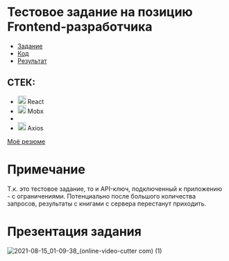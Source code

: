 # Тестовое задание на позицию Frontend-разработчика

- <a href="https://github.com/fugr-ru/frontend-javascript-test-2" target="_blank">Задание</a>
- <a href="https://github.com/evyz/react-google-books/tree/code">Код</a>
- <a href="https://evyz.github.io/react-google-books/">Результат</a>

## СТЕК:

 - <img width="19px" src="https://cdn.iconscout.com/icon/free/png-512/react-1-282599.png" alt="https://cdn.iconscout.com/icon/free/png-512/react-1-282599.png"> React
 - <img width="19px" src="https://static-00.iconduck.com/assets.00/mobx-icon-512x512-h6qs5zuq.png" alt="https://static-00.iconduck.com/assets.00/mobx-icon-512x512-h6qs5zuq.png"> Mobx
 - 
 - <img width="19px" src="https://media-exp1.licdn.com/dms/image/C4E0BAQGlN3RJvKmwEg/company-logo_200_200/0/1571253448818?e=2159024400&v=beta&t=VYfrSozq3kSw5_404tR4xYFMH0uFQNmQNrweQcJkbGw" alt="https://media-exp1.licdn.com/dms/image/C4E0BAQGlN3RJvKmwEg/company-logo_200_200/0/1571253448818?e=2159024400&v=beta&t=VYfrSozq3kSw5_404tR4xYFMH0uFQNmQNrweQcJkbGw">  Axios

<a href="https://hh.ru/resume/6c646829ff08f4e8e20039ed1f487639793435" target="_blank">Моё резюме</a>

# Примечание
Т.к. это тестовое задание, то и API-ключ, подключенный к приложению - с ограничениями. Потенциально после большого количества запросов, результаты с книгами с сервера перестанут приходить.

# Презентация задания 

![2021-08-15_01-09-38_(online-video-cutter com) (1)](https://user-images.githubusercontent.com/73714921/129461353-0b75a92d-9422-41a9-b701-d51550e67647.gif)
